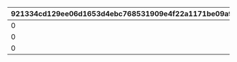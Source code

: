 |921334cd129ee06d1653d4ebc768531909e4f22a1171be09a9991f02ac9659d1|2a5d60615c80d23fdc2273b0d9df10a56042aae9d385cbe0ca2144ff28f7ede7|a50f1754a12114a9db10809f08c87988eb4b235fede50b3251c0212324d6dc27|fc54228cacf8e1223a77d2396011a3b29286a94aba2852f4509497afd3bab93f|
| --- | --- | --- | --- |
|0|1.5|804100201|0|
|0|1.5|804100211|0|
|0|1.5|804100221|0|
